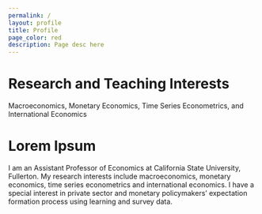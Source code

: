 ```yaml
---
permalink: /
layout: profile
title: Profile
page_color: red
description: Page desc here
---
```


# Research and Teaching Interests

Macroeconomics, Monetary Economics, Time Series Econometrics, and International Economics

# Lorem Ipsum

I am an Assistant Professor of Economics at California State University, Fullerton. My research interests include macroeconomics, monetary economics, time series econometrics and international economics. I have a special interest in private sector and monetary policymakers’ expectation formation process using learning and survey data.&nbsp;